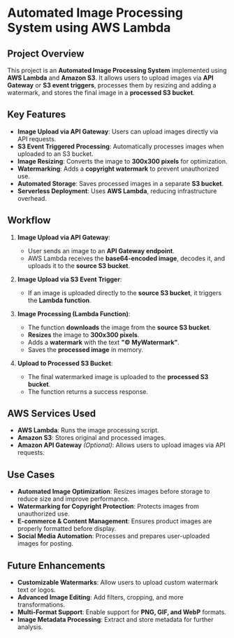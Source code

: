 # Automated Image Processing System using AWS Lambda  

## Project Overview  
This project is an **Automated Image Processing System** implemented using **AWS Lambda** and **Amazon S3**. It allows users to upload images via **API Gateway** or **S3 event triggers**, processes them by resizing and adding a watermark, and stores the final image in a **processed S3 bucket**.  

## Key Features  
- **Image Upload via API Gateway**: Users can upload images directly via API requests.  
- **S3 Event Triggered Processing**: Automatically processes images when uploaded to an S3 bucket.  
- **Image Resizing**: Converts the image to **300x300 pixels** for optimization.  
- **Watermarking**: Adds a **copyright watermark** to prevent unauthorized use.  
- **Automated Storage**: Saves processed images in a separate **S3 bucket**.  
- **Serverless Deployment**: Uses **AWS Lambda**, reducing infrastructure overhead.  

## Workflow  
1. **Image Upload via API Gateway**:  
   - User sends an image to an **API Gateway endpoint**.  
   - AWS Lambda receives the **base64-encoded image**, decodes it, and uploads it to the **source S3 bucket**.  

2. **Image Upload via S3 Event Trigger**:  
   - If an image is uploaded directly to the **source S3 bucket**, it triggers the **Lambda function**.  

3. **Image Processing (Lambda Function)**:  
   - The function **downloads** the image from the **source S3 bucket**.  
   - **Resizes** the image to **300x300 pixels**.  
   - Adds a **watermark** with the text **"© MyWatermark"**.  
   - Saves the **processed image** in memory.  

4. **Upload to Processed S3 Bucket**:  
   - The final watermarked image is uploaded to the **processed S3 bucket**.  
   - The function returns a success response.  

## AWS Services Used  
- **AWS Lambda**: Runs the image processing script.  
- **Amazon S3**: Stores original and processed images.  
- **Amazon API Gateway** *(Optional)*: Allows users to upload images via API requests.  

## Use Cases  
- **Automated Image Optimization**: Resizes images before storage to reduce size and improve performance.  
- **Watermarking for Copyright Protection**: Protects images from unauthorized use.  
- **E-commerce & Content Management**: Ensures product images are properly formatted before display.  
- **Social Media Automation**: Processes and prepares user-uploaded images for posting.  

## Future Enhancements  
- **Customizable Watermarks**: Allow users to upload custom watermark text or logos.  
- **Advanced Image Editing**: Add filters, cropping, and more transformations.  
- **Multi-Format Support**: Enable support for **PNG, GIF, and WebP** formats.  
- **Image Metadata Processing**: Extract and store metadata for further analysis.  

